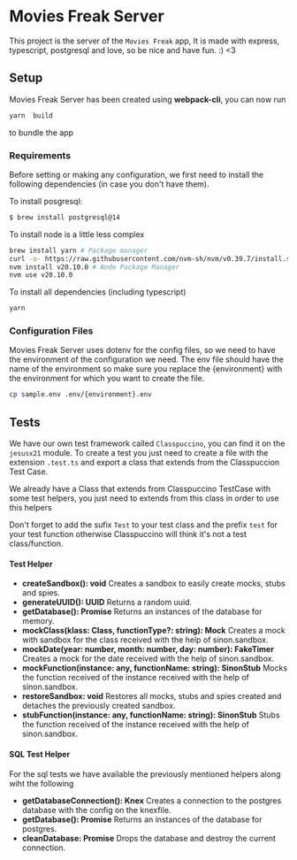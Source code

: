 # Movies Freak Server

This project is the server of the `Movies Freak` app, It is made with express, typescript, postgresql and love, so be nice and have fun. :) <3

## Setup
Movies Freak Server has been created using **webpack-cli**, you can now run

```sh
yarn  build
```
to bundle the app

### Requirements

Before setting or making any configuration, we first need to install the following dependencies (in case you don't have them).

To install posgresql:

```sh
$ brew install postgresql@14
```

To install node is a little less complex

```sh
brew install yarn # Package manager
curl -o- https://raw.githubusercontent.com/nvm-sh/nvm/v0.39.7/install.sh | bash # Node Version Manager
nvm install v20.10.0 # Node Package Manager
nvm use v20.10.0
```

To install all dependencies (including typescript)

```sh
yarn
```

### Configuration Files
Movies Freak Server uses dotenv for the config files, so we need to have the environment of the configuration we need. The env file should have the name of the environment so make sure you replace the {environment} with the environment for which you want to create the file.

```sh
cp sample.env .env/{environment}.env
```

## Tests

We have our own test framework called `Classpuccino`, you can find it on the `jesusx21` module.
To create a test you just need to create a file with the extension `.test.ts` and export a class that extends from the Classpuccion Test Case.

We already have a Class that extends from Classpuccino TestCase with some test helpers, you just need to extends from this class in order to use this helpers

Don't forget to add the sufix `Test` to your test class and the prefix `test` for your test function otherwise Classpuccino will think it's not a test class/function.

#### Test Helper

- **createSandbox(): void** Creates a sandbox to easily create mocks, stubs and spies.
- **generateUUID(): UUID** Returns a random uuid.
- **getDatabase(): Promise<MemoryDatabase>** Returns an instances of the database for memory.
- **mockClass(klass: Class, functionType?: string): Mock** Creates a mock with sandbox for the class received with the help of sinon.sandbox.
- **mockDate(year: number, month: number, day: number): FakeTimer** Creates a mock for the date received with the help of sinon.sandbox.
- **mockFunction(instance: any, functionName: string): SinonStub** Mocks the function received of the instance received with the help of sinon.sandbox.
- **restoreSandbox: void** Restores all mocks, stubs and spies created and detaches the previously created sandbox.
- **stubFunction(instance: any, functionName: string): SinonStub** Stubs the function received of the instance received with the help of sinon.sandbox.

#### SQL Test Helper
For the sql tests we have available the previously mentioned helpers along wiht the following

- **getDatabaseConnection(): Knex** Creates a connection to the postgres database with the config on the knexfile.
- **getDatabase(): Promise<SQLDatabase>** Returns an instances of the database for postgres.
- **cleanDatabase: Promise<void>** Drops the database and destroy the current connection.
